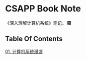 # CSAPP Book Note

《深入理解计算机系统》笔记。 :fireworks:

## Table Of Contents

[01. 计算机系统漫游](https://github.com/CnLzh/NoteBook/tree/main/OperatingSystem/CSAPP/01)